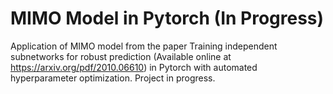 # MIMO Model in Pytorch (In Progress)

Application of MIMO model from the paper Training independent subnetworks for robust
prediction (Available online at https://arxiv.org/pdf/2010.06610) in Pytorch with automated hyperparameter optimization. Project in progress.